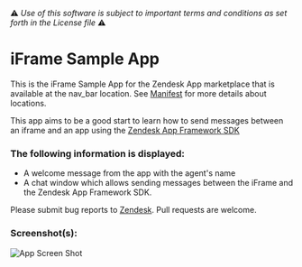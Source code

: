 :warning: *Use of this software is subject to important terms and conditions as set forth in the License file* :warning:

# iFrame Sample App

This is the iFrame Sample App for the Zendesk App marketplace that is available at the nav_bar location. See [Manifest](http://developer.zendesk.com/documentation/apps/manifest.html) for more details about locations.

This app aims to be a good start to learn how to send messages between an iframe and an app using the [Zendesk App Framework SDK](https://github.com/zendesk/zendesk_app_framework_sdk)

### The following information is displayed:

* A welcome message from the app with the agent's name
* A chat window which allows sending messages between the iFrame and the Zendesk App Framework SDK.

Please submit bug reports to [Zendesk](https://support.zendesk.com/requests/new). Pull requests are welcome.


### Screenshot(s):
![App Screen Shot](http://f.cl.ly/items/3m0y3D33331t1e31372O/Screen%20Recording%202014-10-14%20at%2004.51%20pm.gif)
